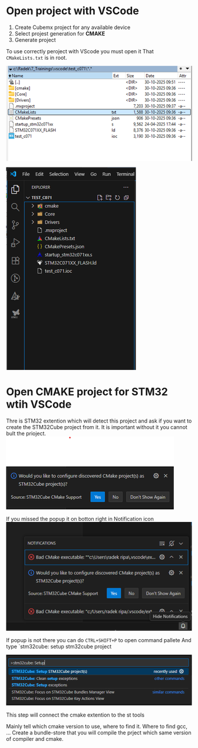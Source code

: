 # Open project with VSCode

1. Create Cubemx project for any available device
2. Select projest generation for **CMAKE**
3. Generate project

To use correctly peroject with VScode you must open it That `CMakeLists.txt` is in root. 

![alt text](./img/002.png)


![alt text](./img/003.png)


# Open CMAKE project for STM32 wtih VSCode

Thre is STM32 extention which will detect this project and ask if you want to create the STM32Cube project from it. It is important without it you cannot bult the prioject. 
![alt text](./img/004.png)

If you missed the popup it on botton right in Notification icon
![alt text](./img/005.png)

If popup is not there you can do `CTRL+SHIFT+P` to open command pallete
And type `stm32cube: setup stm32cube project

![alt text](./img/006.png)

This step will connect the cmake extention to the st tools 

Mainly tell which cmake version to use, where to find it. Where to find gcc, ...
Create a bundle-store that you will compile the prject which same version of compiler and cmake. 